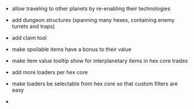 
- allow traveling to other planets by re-enabling their technologies

- add dungeon structures (spanning many hexes, containing enemy turrets and traps)

- add claim tool

- make spoilable items have a bonus to their value

- make item value tooltip show for interplanetary items in hex core trades

- add more loaders per hex core

- make loaders be selectable from hex core so that custom filters are easy

- 
